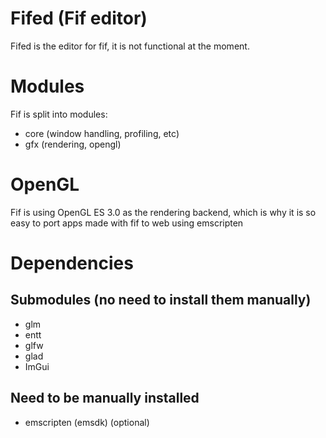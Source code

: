 # Fifed (Fif editor)
Fifed is the editor for fif, it is not functional at the moment.

# Modules
Fif is split into modules:
- core (window handling, profiling, etc)  
- gfx (rendering, opengl)   

# OpenGL
Fif is using OpenGL ES 3.0 as the rendering backend, which is why it is so easy to port apps made with fif to web using emscripten

# Dependencies
## Submodules (no need to install them manually)   
- glm  
- entt  
- glfw  
- glad
- ImGui    

## Need to be manually installed   
- emscripten (emsdk) (optional)
